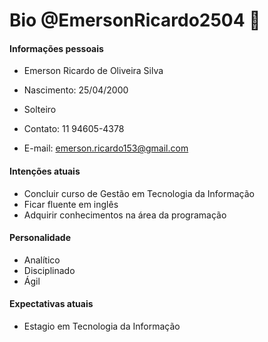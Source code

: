 # Bio @EmersonRicardo2504 :open_book:

#### Informações pessoais

- Emerson Ricardo de Oliveira Silva

- Nascimento: 25/04/2000

- Solteiro

- Contato: 11 94605-4378

- E-mail: emerson.ricardo153@gmail.com

  

#### Intenções atuais

- Concluir curso de Gestão em Tecnologia da Informação
- Ficar fluente em inglês 
- Adquirir conhecimentos na área da programação

#### Personalidade

- Analítico
- Disciplinado 
-  Ágil

#### Expectativas atuais 

- Estagio em Tecnologia da Informação 

